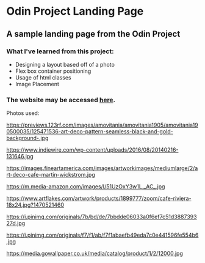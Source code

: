 # Odin Project Landing Page
## A sample landing page from the Odin Project

### What I've learned from this project:
- Designing a layout based off of a photo
- Flex box container positioning
- Usage of html classes
- Image Placement

### The website may be accessed [here](https://czaplickijakub.github.io/Sample_LandingPage/). 

Photos used:

https://previews.123rf.com/images/amovitania/amovitania1905/amovitania190500035/125471536-art-deco-pattern-seamless-black-and-gold-background-.jpg

https://www.indiewire.com/wp-content/uploads/2016/08/20140216-131646.jpg

https://images.fineartamerica.com/images/artworkimages/mediumlarge/2/art-deco-cafe-martin-wickstrom.jpg

https://m.media-amazon.com/images/I/51UzOxY3w1L._AC_.jpg

https://www.artflakes.com/artwork/products/1899777/zoom/cafe-riviera-18x24.jpg?1470521460

https://i.pinimg.com/originals/7b/bd/de/7bbdde06033a0f6ef7c51d388739327d.jpg

https://i.pinimg.com/originals/f7/f1/ab/f7f1abaefb49eda7c0e441596fe554b6.jpg

https://media.gowallpaper.co.uk/media/catalog/product/1/2/12000.jpg

